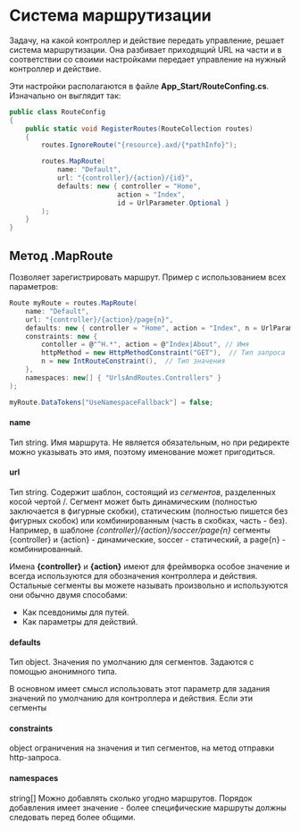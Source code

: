 # Система маршрутизации 

Задачу, на какой контроллер и действие передать управление, решает система маршрутизации. Она разбивает приходящий URL на части и в соответствии со своими настройками передает управление на нужный контроллер и действие.

Эти настройки располагаются в файле **App_Start/RouteConfing.cs**. Изначально он выглядит так:

```c#
public class RouteConfig
{
    public static void RegisterRoutes(RouteCollection routes)
    {
        routes.IgnoreRoute("{resource}.axd/{*pathInfo}");

        routes.MapRoute(
            name: "Default",
            url: "{controller}/{action}/{id}",
            defaults: new { controller = "Home", 
                           action = "Index", 
                           id = UrlParameter.Optional }
        );
    }
}
```

## Метод .MapRoute

Позволяет зарегистрировать маршрут. Пример с использованием всех параметров:

```c#
Route myRoute = routes.MapRoute(
    name: "Default",
    url: "{controller}/{action}/page{n}",
    defaults: new { controller = "Home", action = "Index", n = UrlParameter.Optional },
    constraints: new {
    	contoller = @"^H.*", action = @"Index|About", // Имя
      	httpMethod = new HttpMethodConstraint("GET"),  // Тип запроса
      	n = new IntRouteConstraint(),  // Тип значения
    },
    namespaces: new[] { "UrlsAndRoutes.Controllers" }
);

myRoute.DataTokens["UseNamespaceFallback"] = false;
```

#### name

Тип string. Имя маршрута. Не является обязательным, но при редиректе можно указывать это имя, поэтому именование может пригодиться.

#### url

Тип string. Содержит шаблон, состоящий из *сегментов*, разделенных косой чертой /. Сегмент может быть динамическим (полностью заключается в фигурные скобки), статическим (полностью пишется без фигурных скобок) или комбинированным (часть в скобках, часть - без). Например, в шаблоне *{controller}/{action}/soccer/page{n}* сегменты {controller} и {action} - динамические, soccer - статический, а page{n} - комбинированный.

Имена **{controller}** и **{action}** имеют для фреймворка особое значение и всегда используются для обозначения контроллера и действия. Остальные сегменты вы можете называть произвольно и используются они обычно двумя способами:

* Как псевдонимы для путей.
* Как параметры для действий.

#### defaults

Тип object. Значения по умолчанию для сегментов. Задаются с помощью анонимного типа.

В основном имеет смысл использовать этот параметр для задания значений по умолчанию для контроллера и действия. Если эти сегменты 

#### constraints

object ограничения на значения и тип сегментов, на метод отправки http-запроса.

#### namespaces 

string[] Можно добавлять сколько угодно маршрутов. Порядок добавления имеет значение - более специфические маршруты должны следовать перед более общими.

